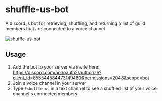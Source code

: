 # shuffle-us-bot
A discord.js bot for retrieving, shuffling, and returning a list of guild members that are connected to a voice channel

![shuffle-us-bot](https://user-images.githubusercontent.com/32200924/122863366-a3619f00-d2f0-11eb-917c-013532220dca.png)

## Usage
1. Add the bot to your server via invite here: https://discord.com/api/oauth2/authorize?client_id=855544584473149480&permissions=2048&scope=bot
2. Join a voice channel in your server
3. Type `!shuffle-us` in a text channel to see a shuffled list of your voice channel's connected members
